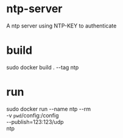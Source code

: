 # ntp-server
A ntp server using NTP-KEY to authenticate

# build
sudo docker build . --tag ntp 

# run
sudo docker run --name ntp --rm \
                -v `pwd`/config:/config \
                --publish=123:123/udp \
                ntp
